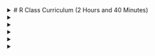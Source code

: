 <details>
  <summary> # R Class Curriculum (2 Hours and 40 Minutes) </summary>

  ## Section 1: Why and What Is R and Download R (25 Minutes)
  #### -Description of R and how it's being used
  #### -Downloading and Installing R & R Studio 
</details>
<details>
  <summary> </summary>

  ## Section 2: Basic Syntax (40 Minutes)
  #### -Variables (10 minutes)
  #### -Data Types (10 minutes)
  #### -Loops (10 minutes)
  #### -Calling Functions (10 minutes)
</details>
<details>
  <summary> </summary>

  ## Section 3: Data Structures (30 Minutes)
  #### -Vectors, Lists, and Data Frames (10 minutes)
  #### -Accessing and Modifying Data (10 minutes)
  #### -Basic Data Operations (10 minutes)
</details>
<details>
  <summary> </summary>

  ## Section 4: Graphics (20 Minutes)
  #### -Introduction to ggplot2 (10 minutes)
  #### -Customizing Plots (10 minutes)
</details>
<details>
  <summary> </summary>

  ## Section 5: Statistics (25 Minutes)
  #### -Descriptive Statistics (10 minutes)
  #### -Basic Inferential Statistics (15 minutes)
</details>
<details>
  <summary> </summary>

  ## Section 6: Examples and Hands-on Practice (20 Minutes)

  #### -Real-world Data Examples

</details>
